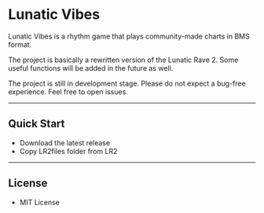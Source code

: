# Lunatic Vibes

Lunatic Vibes is a rhythm game that plays community-made charts in BMS format.

The project is basically a rewritten version of the Lunatic Rave 2. Some useful functions will be added in the future as well.

The project is still in development stage. Please do not expect a bug-free experience. Feel free to open issues.

---------------

## Quick Start

* Download the latest release
* Copy LR2files folder from LR2


---------------

## 
License
-
* MIT License